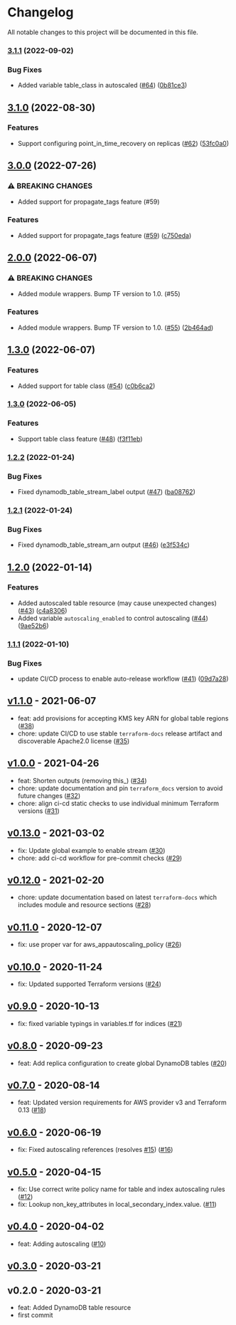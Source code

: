 # Changelog

All notable changes to this project will be documented in this file.

### [3.1.1](https://github.com/terraform-aws-modules/terraform-aws-dynamodb-table/compare/v3.1.0...v3.1.1) (2022-09-02)


### Bug Fixes

* Added variable table_class in autoscaled ([#64](https://github.com/terraform-aws-modules/terraform-aws-dynamodb-table/issues/64)) ([0b81ce3](https://github.com/terraform-aws-modules/terraform-aws-dynamodb-table/commit/0b81ce3d6354547be7e257807e449cbb75d73506))

## [3.1.0](https://github.com/terraform-aws-modules/terraform-aws-dynamodb-table/compare/v3.0.0...v3.1.0) (2022-08-30)


### Features

* Support configuring point_in_time_recovery on replicas ([#62](https://github.com/terraform-aws-modules/terraform-aws-dynamodb-table/issues/62)) ([53fc0a0](https://github.com/terraform-aws-modules/terraform-aws-dynamodb-table/commit/53fc0a0f62602f53b51435481d6389df32e36902))

## [3.0.0](https://github.com/terraform-aws-modules/terraform-aws-dynamodb-table/compare/v2.0.0...v3.0.0) (2022-07-26)


### ⚠ BREAKING CHANGES

* Added support for propagate_tags feature (#59)

### Features

* Added support for propagate_tags feature ([#59](https://github.com/terraform-aws-modules/terraform-aws-dynamodb-table/issues/59)) ([c750eda](https://github.com/terraform-aws-modules/terraform-aws-dynamodb-table/commit/c750eda6246076e3d49343cba100c4f2d5768e1f))

## [2.0.0](https://github.com/terraform-aws-modules/terraform-aws-dynamodb-table/compare/v1.3.0...v2.0.0) (2022-06-07)


### ⚠ BREAKING CHANGES

* Added module wrappers. Bump TF version to 1.0. (#55)

### Features

* Added module wrappers. Bump TF version to 1.0. ([#55](https://github.com/terraform-aws-modules/terraform-aws-dynamodb-table/issues/55)) ([2b464ad](https://github.com/terraform-aws-modules/terraform-aws-dynamodb-table/commit/2b464ad0f32bd2767f6b18487e01f9e860a50a2d))

## [1.3.0](https://github.com/terraform-aws-modules/terraform-aws-dynamodb-table/compare/v1.2.2...v1.3.0) (2022-06-07)


### Features

* Added support for table class ([#54](https://github.com/terraform-aws-modules/terraform-aws-dynamodb-table/issues/54)) ([c0b6ca2](https://github.com/terraform-aws-modules/terraform-aws-dynamodb-table/commit/c0b6ca22a8871062c989a9cdd4d45dabb81b57a8))

### [1.3.0](https://github.com/terraform-aws-modules/terraform-aws-dynamodb-table/compare/v1.2.2...v1.3.0) (2022-06-05)


### Features

* Support table class feature ([#48](https://github.com/terraform-aws-modules/terraform-aws-dynamodb-table/issues/52)) ([f3f11eb](https://github.com/HarriLLC/terraform-aws-dynamodb-table/commit/f3f11eb68a178978178b44d8ec40fc1d7e8d80ad))

### [1.2.2](https://github.com/terraform-aws-modules/terraform-aws-dynamodb-table/compare/v1.2.1...v1.2.2) (2022-01-24)


### Bug Fixes

* Fixed dynamodb_table_stream_label output ([#47](https://github.com/terraform-aws-modules/terraform-aws-dynamodb-table/issues/47)) ([ba08762](https://github.com/terraform-aws-modules/terraform-aws-dynamodb-table/commit/ba08762b098f64af561d2f0a63b2cb166c9138bc))

### [1.2.1](https://github.com/terraform-aws-modules/terraform-aws-dynamodb-table/compare/v1.2.0...v1.2.1) (2022-01-24)


### Bug Fixes

* Fixed dynamodb_table_stream_arn output ([#46](https://github.com/terraform-aws-modules/terraform-aws-dynamodb-table/issues/46)) ([e3f534c](https://github.com/terraform-aws-modules/terraform-aws-dynamodb-table/commit/e3f534c6e80a542c1e6282cd79129e291f9bc83f))

## [1.2.0](https://github.com/terraform-aws-modules/terraform-aws-dynamodb-table/compare/v1.1.1...v1.2.0) (2022-01-14)


### Features

* Added autoscaled table resource (may cause unexpected changes) ([#43](https://github.com/terraform-aws-modules/terraform-aws-dynamodb-table/issues/43)) ([c4a8306](https://github.com/terraform-aws-modules/terraform-aws-dynamodb-table/commit/c4a8306643ad30f67b63b3db37fcf7c8dd5b168a))
* Added variable `autoscaling_enabled` to control autoscaling ([#44](https://github.com/terraform-aws-modules/terraform-aws-dynamodb-table/issues/44)) ([9ae52b6](https://github.com/terraform-aws-modules/terraform-aws-dynamodb-table/commit/9ae52b61430e46fc77fbe619bb7eecbd3754315a))

### [1.1.1](https://github.com/terraform-aws-modules/terraform-aws-dynamodb-table/compare/v1.1.0...v1.1.1) (2022-01-10)


### Bug Fixes

* update CI/CD process to enable auto-release workflow ([#41](https://github.com/terraform-aws-modules/terraform-aws-dynamodb-table/issues/41)) ([09d7a28](https://github.com/terraform-aws-modules/terraform-aws-dynamodb-table/commit/09d7a2893f0c94c97cc7b03387802acfdeaea7bf))

<a name="v1.1.0"></a>
## [v1.1.0] - 2021-06-07

- feat: add provisions for accepting KMS key ARN for global table regions ([#38](https://github.com/terraform-aws-modules/terraform-aws-dynamodb-table/issues/38))
- chore: update CI/CD to use stable `terraform-docs` release artifact and discoverable Apache2.0 license ([#35](https://github.com/terraform-aws-modules/terraform-aws-dynamodb-table/issues/35))


<a name="v1.0.0"></a>
## [v1.0.0] - 2021-04-26

- feat: Shorten outputs (removing this_) ([#34](https://github.com/terraform-aws-modules/terraform-aws-dynamodb-table/issues/34))
- chore: update documentation and pin `terraform_docs` version to avoid future changes ([#32](https://github.com/terraform-aws-modules/terraform-aws-dynamodb-table/issues/32))
- chore: align ci-cd static checks to use individual minimum Terraform versions ([#31](https://github.com/terraform-aws-modules/terraform-aws-dynamodb-table/issues/31))


<a name="v0.13.0"></a>
## [v0.13.0] - 2021-03-02

- fix: Update global example to enable stream ([#30](https://github.com/terraform-aws-modules/terraform-aws-dynamodb-table/issues/30))
- chore: add ci-cd workflow for pre-commit checks ([#29](https://github.com/terraform-aws-modules/terraform-aws-dynamodb-table/issues/29))


<a name="v0.12.0"></a>
## [v0.12.0] - 2021-02-20

- chore: update documentation based on latest `terraform-docs` which includes module and resource sections ([#28](https://github.com/terraform-aws-modules/terraform-aws-dynamodb-table/issues/28))


<a name="v0.11.0"></a>
## [v0.11.0] - 2020-12-07

- fix: use proper var for aws_appautoscaling_policy ([#26](https://github.com/terraform-aws-modules/terraform-aws-dynamodb-table/issues/26))


<a name="v0.10.0"></a>
## [v0.10.0] - 2020-11-24

- fix: Updated supported Terraform versions ([#24](https://github.com/terraform-aws-modules/terraform-aws-dynamodb-table/issues/24))


<a name="v0.9.0"></a>
## [v0.9.0] - 2020-10-13

- fix: fixed variable typings in variables.tf for indices ([#21](https://github.com/terraform-aws-modules/terraform-aws-dynamodb-table/issues/21))


<a name="v0.8.0"></a>
## [v0.8.0] - 2020-09-23

- feat: Add replica configuration to create global DynamoDB tables ([#20](https://github.com/terraform-aws-modules/terraform-aws-dynamodb-table/issues/20))


<a name="v0.7.0"></a>
## [v0.7.0] - 2020-08-14

- feat: Updated version requirements for AWS provider v3 and Terraform 0.13 ([#18](https://github.com/terraform-aws-modules/terraform-aws-dynamodb-table/issues/18))


<a name="v0.6.0"></a>
## [v0.6.0] - 2020-06-19

- fix: Fixed autoscaling references (resolves [#15](https://github.com/terraform-aws-modules/terraform-aws-dynamodb-table/issues/15)) ([#16](https://github.com/terraform-aws-modules/terraform-aws-dynamodb-table/issues/16))


<a name="v0.5.0"></a>
## [v0.5.0] - 2020-04-15

- fix: Use correct write policy name for table and index autoscaling rules ([#12](https://github.com/terraform-aws-modules/terraform-aws-dynamodb-table/issues/12))
- fix: Lookup non_key_attributes in local_secondary_index.value. ([#11](https://github.com/terraform-aws-modules/terraform-aws-dynamodb-table/issues/11))


<a name="v0.4.0"></a>
## [v0.4.0] - 2020-04-02

- feat: Adding autoscaling ([#10](https://github.com/terraform-aws-modules/terraform-aws-dynamodb-table/issues/10))


<a name="v0.3.0"></a>
## [v0.3.0] - 2020-03-21



<a name="v0.2.0"></a>
## v0.2.0 - 2020-03-21

- feat: Added DynamoDB table resource
- first commit


[Unreleased]: https://github.com/terraform-aws-modules/terraform-aws-dynamodb-table/compare/v1.1.0...HEAD
[v1.1.0]: https://github.com/terraform-aws-modules/terraform-aws-dynamodb-table/compare/v1.0.0...v1.1.0
[v1.0.0]: https://github.com/terraform-aws-modules/terraform-aws-dynamodb-table/compare/v0.13.0...v1.0.0
[v0.13.0]: https://github.com/terraform-aws-modules/terraform-aws-dynamodb-table/compare/v0.12.0...v0.13.0
[v0.12.0]: https://github.com/terraform-aws-modules/terraform-aws-dynamodb-table/compare/v0.11.0...v0.12.0
[v0.11.0]: https://github.com/terraform-aws-modules/terraform-aws-dynamodb-table/compare/v0.10.0...v0.11.0
[v0.10.0]: https://github.com/terraform-aws-modules/terraform-aws-dynamodb-table/compare/v0.9.0...v0.10.0
[v0.9.0]: https://github.com/terraform-aws-modules/terraform-aws-dynamodb-table/compare/v0.8.0...v0.9.0
[v0.8.0]: https://github.com/terraform-aws-modules/terraform-aws-dynamodb-table/compare/v0.7.0...v0.8.0
[v0.7.0]: https://github.com/terraform-aws-modules/terraform-aws-dynamodb-table/compare/v0.6.0...v0.7.0
[v0.6.0]: https://github.com/terraform-aws-modules/terraform-aws-dynamodb-table/compare/v0.5.0...v0.6.0
[v0.5.0]: https://github.com/terraform-aws-modules/terraform-aws-dynamodb-table/compare/v0.4.0...v0.5.0
[v0.4.0]: https://github.com/terraform-aws-modules/terraform-aws-dynamodb-table/compare/v0.3.0...v0.4.0
[v0.3.0]: https://github.com/terraform-aws-modules/terraform-aws-dynamodb-table/compare/v0.2.0...v0.3.0
